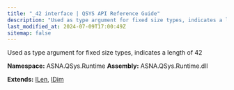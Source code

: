 ```yaml
---
title: "_42 interface | QSYS API Reference Guide"
description: "Used as type argument for fixed size types, indicates a length of 42  "
last_modified_at: 2024-07-09T17:00:49Z
sitemap: false
---
```


Used as type argument for fixed size types, indicates a length of 42 

**Namespace:** ASNA.QSys.Runtime
**Assembly:** ASNA.QSys.Runtime.dll

**Extends:** [ILen](/reference/runtime/qsys-runtime/i-len.html), [IDim](/reference/runtime/qsys-runtime/i-dim.html)
<br>
<br>
